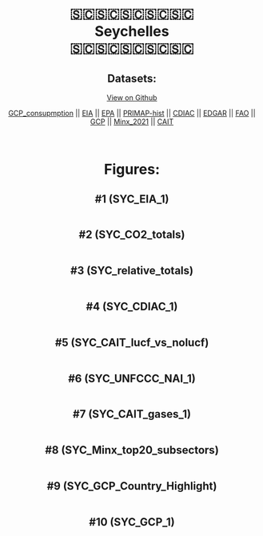 
<center>
<h1 align="center">
🇸🇨🇸🇨🇸🇨🇸🇨🇸🇨
<br>
Seychelles
<br>
🇸🇨🇸🇨🇸🇨🇸🇨🇸🇨
</h1>
<h2>Datasets:</h2>
<p><a href="https://github.com/dquintani/GreenhouseData/tree/master/country_data/SYC_Seychelles/data">View on Github</a>
<br></p><p><a href="data/SYC_GCP_consupmption.csv">GCP_consupmption</a> || <a href="data/SYC_EIA.csv">EIA</a> || <a href="data/SYC_EPA.csv">EPA</a> || <a href="data/SYC_PRIMAP-hist.csv">PRIMAP-hist</a> || <a href="data/SYC_CDIAC.csv">CDIAC</a> || <a href="data/SYC_EDGAR.csv">EDGAR</a> || <a href="data/SYC_FAO.csv">FAO</a> || <a href="data/SYC_GCP.csv">GCP</a> || <a href="data/SYC_Minx_2021.csv">Minx_2021</a> || <a href="data/SYC_CAIT.csv">CAIT</a></p><p><br></p>
<h1>Figures:</h1><h2>#1 (SYC_EIA_1)</h2>
<p><img alt="" src="figures/SYC_EIA_1.png" /></p><h2>#2 (SYC_CO2_totals)</h2>
<p><img alt="" src="figures/SYC_CO2_totals.png" /></p><h2>#3 (SYC_relative_totals)</h2>
<p><img alt="" src="figures/SYC_relative_totals.png" /></p><h2>#4 (SYC_CDIAC_1)</h2>
<p><img alt="" src="figures/SYC_CDIAC_1.png" /></p><h2>#5 (SYC_CAIT_lucf_vs_nolucf)</h2>
<p><img alt="" src="figures/SYC_CAIT_lucf_vs_nolucf.png" /></p><h2>#6 (SYC_UNFCCC_NAI_1)</h2>
<p><img alt="" src="figures/SYC_UNFCCC_NAI_1.png" /></p><h2>#7 (SYC_CAIT_gases_1)</h2>
<p><img alt="" src="figures/SYC_CAIT_gases_1.png" /></p><h2>#8 (SYC_Minx_top20_subsectors)</h2>
<p><img alt="" src="figures/SYC_Minx_top20_subsectors.png" /></p><h2>#9 (SYC_GCP_Country_Highlight)</h2>
<p><img alt="" src="figures/SYC_GCP_Country_Highlight.png" /></p><h2>#10 (SYC_GCP_1)</h2>
<p><img alt="" src="figures/SYC_GCP_1.png" /></p>